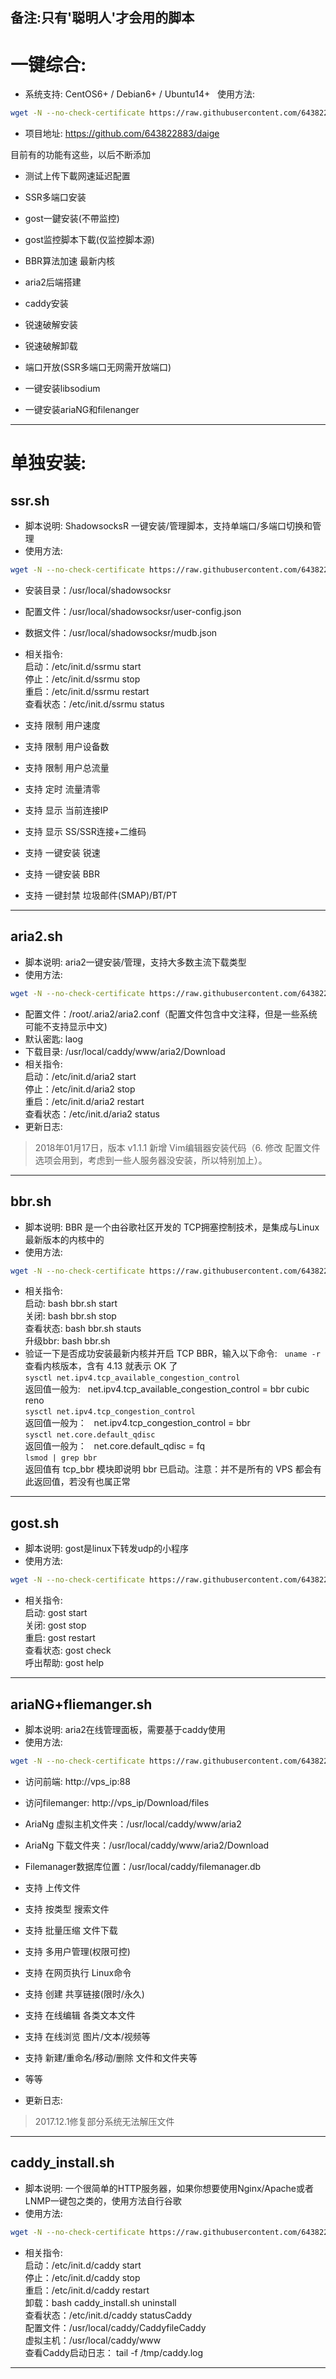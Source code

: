 备注:只有'聪明人'才会用的脚本
---
# 一键综合:
- 系统支持: CentOS6+ / Debian6+ / Ubuntu14+  
使用方法: 
```bash
wget -N --no-check-certificate https://raw.githubusercontent.com/643822883/daige/master/zi.sh && bash zi.sh
```
- 项目地址: https://github.com/643822883/daige  

目前有的功能有这些，以后不断添加

- 测试上传下載网速延迟配置

- SSR多端口安装 

- gost一鍵安装(不帶监控)

- gost监控脚本下載(仅监控脚本源) 

- BBR算法加速 最新内核

- aria2后端搭建 

- caddy安装

- 锐速破解安装

- 锐速破解卸载

- 端口开放(SSR多端口无网需开放端口)

- 一键安装libsodium

- 一键安装ariaNG和filenanger  
---
# 单独安装:
## ssr.sh  
- 脚本说明: ShadowsocksR 一键安装/管理脚本，支持单端口/多端口切换和管理  
- 使用方法:  
```bash
wget -N --no-check-certificate https://raw.githubusercontent.com/643822883/daige/master/ssr.sh && chmod +x ssr.sh && bash ssr.sh
```
- 安装目录：/usr/local/shadowsocksr
- 配置文件：/usr/local/shadowsocksr/user-config.json
- 数据文件：/usr/local/shadowsocksr/mudb.json
- 相关指令:  
启动：/etc/init.d/ssrmu start  
停止：/etc/init.d/ssrmu stop  
重启：/etc/init.d/ssrmu restart  
查看状态：/etc/init.d/ssrmu status  

- 支持 限制 用户速度
- 支持 限制 用户设备数
- 支持 限制 用户总流量
- 支持 定时 流量清零
- 支持 显示 当前连接IP
- 支持 显示 SS/SSR连接+二维码
- 支持 一键安装 锐速
- 支持 一键安装 BBR
- 支持 一键封禁 垃圾邮件(SMAP)/BT/PT  
---

## aria2.sh
- 脚本说明: aria2一键安装/管理，支持大多数主流下载类型
- 使用方法:  
```bash
wget -N --no-check-certificate https://raw.githubusercontent.com/643822883/daige/master/aria2.sh && chmod +x aria2.sh && bash aria2.sh
```
- 配置文件：/root/.aria2/aria2.conf（配置文件包含中文注释，但是一些系统可能不支持显示中文)
- 默认密匙: laog
- 下载目录: /usr/local/caddy/www/aria2/Download
- 相关指令:  
启动：/etc/init.d/aria2 start  
停止：/etc/init.d/aria2 stop  
重启：/etc/init.d/aria2 restart  
查看状态：/etc/init.d/aria2 status 
- 更新日志: 
> 2018年01月17日，版本 v1.1.1 新增 Vim编辑器安装代码（6. 修改 配置文件 选项会用到，考虑到一些人服务器没安装，所以特别加上）。
---

## bbr.sh
- 脚本说明: BBR 是一个由谷歌社区开发的 TCP拥塞控制技术，是集成与Linux最新版本的内核中的
- 使用方法:
```bash
wget -N --no-check-certificate https://raw.githubusercontent.com/643822883/daige/master/bbr.sh && chmod +x bbr.sh && bash bbr.sh
```
- 相关指令:  
启动: bash bbr.sh start  
关闭: bash bbr.sh stop  
查看状态: bash bbr.sh stauts  
升级bbr: bash bbr.sh  
- 验证一下是否成功安装最新内核并开启 TCP BBR，输入以下命令:  
`uname -r`  
查看内核版本，含有 4.13 就表示 OK 了  
`sysctl net.ipv4.tcp_available_congestion_control`  
返回值一般为:  
net.ipv4.tcp_available_congestion_control = bbr cubic reno  
`sysctl net.ipv4.tcp_congestion_control`  
返回值一般为：  
net.ipv4.tcp_congestion_control = bbr  
`sysctl net.core.default_qdisc`  
返回值一般为：  
net.core.default_qdisc = fq  
`lsmod | grep bbr`  
返回值有 tcp_bbr 模块即说明 bbr 已启动。注意：并不是所有的 VPS 都会有此返回值，若没有也属正常  
---

## gost.sh
- 脚本说明: gost是linux下转发udp的小程序
- 使用方法:  
```bash
wget -N --no-check-certificate https://raw.githubusercontent.com/643822883/daige/master/gost.sh && chmod +x gost.sh && bash gost.sh
```
- 相关指令:  
启动: gost start  
关闭: gost stop  
重启: gost restart  
查看状态: gost check  
呼出帮助: gost help
---

## ariaNG+fliemanger.sh
- 脚本说明: aria2在线管理面板，需要基于caddy使用
- 使用方法:  
```bash
wget -N --no-check-certificate https://raw.githubusercontent.com/643822883/daige/master/ariaNGandfilemanger.sh && chmod +x ariaNGandfilemanger.sh && bash ariaNGandfilemanger.sh
```
- 访问前端: http://vps_ip:88  
- 访问filemanger: http://vps_ip/Download/files  
- AriaNg 虚拟主机文件夹：/usr/local/caddy/www/aria2
- AriaNg 下载文件夹：/usr/local/caddy/www/aria2/Download  
- Filemanager数据库位置：/usr/local/caddy/filemanager.db

- 支持 上传文件
- 支持 按类型 搜索文件
- 支持 批量压缩 文件下载
- 支持 多用户管理(权限可控)
- 支持 在网页执行 Linux命令
- 支持 创建 共享链接(限时/永久)
- 支持 在线编辑 各类文本文件
- 支持 在线浏览 图片/文本/视频等
- 支持 新建/重命名/移动/删除 文件和文件夹等
- 等等  
- 更新日志:  
> 2017.12.1修复部分系统无法解压文件
---

## caddy_install.sh
- 脚本说明: 一个很简单的HTTP服务器，如果你想要使用Nginx/Apache或者LNMP一键包之类的，使用方法自行谷歌
- 使用方法:  
```bash
wget -N --no-check-certificate https://raw.githubusercontent.com/643822883/daige/master/caddy_install.sh && chmod +x caddy_install.sh && bash caddy_inatall.sh
```
- 相关指令:  
启动：/etc/init.d/caddy start  
停止：/etc/init.d/caddy stop  
重启：/etc/init.d/caddy restart  
卸载：bash caddy_install.sh uninstall  
查看状态：/etc/init.d/caddy statusCaddy  
配置文件：/usr/local/caddy/CaddyfileCaddy  
虚拟主机：/usr/local/caddy/www  
查看Caddy启动日志： tail -f /tmp/caddy.log
---

